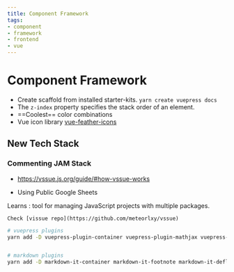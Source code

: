 ```yaml
---
title: Component Framework
tags:
- component
- framework
- frontend
- vue
---
```


# Component Framework

<TagLinks />

* Create scaffold from installed starter-kits. <Badge type="warning" vertical="middle" text="For Example," /> `yarn create vuepress docs`
* The `z-index` property specifies the stack order of an element.
* ==Coolest== color combinations
* Vue icon library [vue-feather-icons](https://vue-feather-icons.egoist.sh/)

<Badge type="tip" vertical="middle" text="For Example," />
<Badge type="error" vertical="middle" text="For Example," />
<Badge type="warning" vertical="middle" text="For Example," />

## New Tech Stack

### Commenting JAM Stack

* https://vssue.js.org/guide/#how-vssue-works

* Using Public Google Sheets

Learns
:   tool for managing JavaScript projects with multiple packages.

    Check [vissue repo](https://github.com/meteorlxy/vssue)


```sh
# vuepress plugins
yarn add -D vuepress-plugin-container vuepress-plugin-mathjax vuepress-plugin-mermaidjs @vuepress/plugin-nprogress vuepress-plugin-auto-sidebar @vuepress/plugin-back-to-top @vuepress/plugin-blog @vuepress/plugin-medium-zoom @vuepress/plugin-last-updated @vuepress/plugin-active-header-links @vuepress/plugin-google-analytics @vuepress/plugin-pwa @dovyp/vuepress-plugin-clipboard-copy sitemap vuepress-plugin-reading-time vuepress-plugin-img-lazy vuepress-plugin-social-share vuepress-plugin-reading-progress @vuepress/plugin-register-components


# markdown plugins
yarn add -D markdown-it-container markdown-it-footnote markdown-it-deflist markdown-it-emoji markdown-it-mark markdown-it-abbr markdown-it-sub markdown-it-sup markdown-it-ins
```

<GChart
  type="ColumnChart"
  :data="[['Year', 'Sales', 'Expenses', 'Profit'], ['2014', 1000, 400, 200], ['2015', 1170, 460, 250], ['2016', 660, 1120, 300], ['2017', 1030, 540, 350]]"
/>


<Footer />
